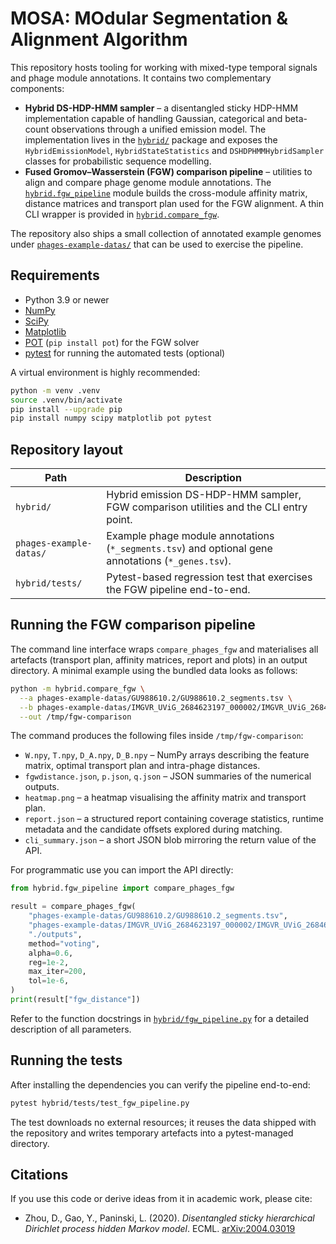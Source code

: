 # MOSA: MOdular Segmentation & Alignment Algorithm 

This repository hosts tooling for working with mixed-type temporal signals and
phage module annotations.  It contains two complementary components:

* **Hybrid DS-HDP-HMM sampler** – a disentangled sticky HDP-HMM implementation
  capable of handling Gaussian, categorical and beta-count observations through
  a unified emission model.  The implementation lives in the
  [`hybrid/`](hybrid) package and exposes the
  `HybridEmissionModel`, `HybridStateStatistics` and
  `DSHDPHMMHybridSampler` classes for probabilistic sequence modelling.
* **Fused Gromov–Wasserstein (FGW) comparison pipeline** – utilities to align
  and compare phage genome module annotations.  The
  [`hybrid.fgw_pipeline`](hybrid/fgw_pipeline.py) module builds the cross-module
  affinity matrix, distance matrices and transport plan used for the FGW
  alignment.  A thin CLI wrapper is provided in
  [`hybrid.compare_fgw`](hybrid/compare_fgw.py).

The repository also ships a small collection of annotated example genomes under
[`phages-example-datas/`](phages-example-datas) that can be used to exercise the
pipeline.

## Requirements

* Python 3.9 or newer
* [NumPy](https://numpy.org/)
* [SciPy](https://scipy.org/)
* [Matplotlib](https://matplotlib.org/)
* [POT](https://pythonot.github.io/) (``pip install pot``) for the FGW solver
* [pytest](https://docs.pytest.org/) for running the automated tests (optional)

A virtual environment is highly recommended:

```bash
python -m venv .venv
source .venv/bin/activate
pip install --upgrade pip
pip install numpy scipy matplotlib pot pytest
```

## Repository layout

| Path | Description |
| --- | --- |
| `hybrid/` | Hybrid emission DS-HDP-HMM sampler, FGW comparison utilities and the CLI entry point. |
| `phages-example-datas/` | Example phage module annotations (`*_segments.tsv`) and optional gene annotations (`*_genes.tsv`). |
| `hybrid/tests/` | Pytest-based regression test that exercises the FGW pipeline end-to-end. |

## Running the FGW comparison pipeline

The command line interface wraps `compare_phages_fgw` and materialises all
artefacts (transport plan, affinity matrices, report and plots) in an output
directory.  A minimal example using the bundled data looks as follows:

```bash
python -m hybrid.compare_fgw \
  --a phages-example-datas/GU988610.2/GU988610.2_segments.tsv \
  --b phages-example-datas/IMGVR_UViG_2684623197_000002/IMGVR_UViG_2684623197_000002_segments.tsv \
  --out /tmp/fgw-comparison
```

The command produces the following files inside `/tmp/fgw-comparison`:

* `W.npy`, `T.npy`, `D_A.npy`, `D_B.npy` – NumPy arrays describing the feature
  matrix, optimal transport plan and intra-phage distances.
* `fgwdistance.json`, `p.json`, `q.json` – JSON summaries of the numerical
  outputs.
* `heatmap.png` – a heatmap visualising the affinity matrix and transport plan.
* `report.json` – a structured report containing coverage statistics, runtime
  metadata and the candidate offsets explored during matching.
* `cli_summary.json` – a short JSON blob mirroring the return value of the API.

For programmatic use you can import the API directly:

```python
from hybrid.fgw_pipeline import compare_phages_fgw

result = compare_phages_fgw(
    "phages-example-datas/GU988610.2/GU988610.2_segments.tsv",
    "phages-example-datas/IMGVR_UViG_2684623197_000002/IMGVR_UViG_2684623197_000002_segments.tsv",
    "./outputs",
    method="voting",
    alpha=0.6,
    reg=1e-2,
    max_iter=200,
    tol=1e-6,
)
print(result["fgw_distance"])
```

Refer to the function docstrings in
[`hybrid/fgw_pipeline.py`](hybrid/fgw_pipeline.py) for a detailed description of
all parameters.

## Running the tests

After installing the dependencies you can verify the pipeline end-to-end:

```bash
pytest hybrid/tests/test_fgw_pipeline.py
```

The test downloads no external resources; it reuses the data shipped with the
repository and writes temporary artefacts into a pytest-managed directory.

## Citations

If you use this code or derive ideas from it in academic work, please cite:

* Zhou, D., Gao, Y., Paninski, L. (2020). *Disentangled sticky hierarchical
  Dirichlet process hidden Markov model*. ECML. [arXiv:2004.03019](https://arxiv.org/abs/2004.03019)
